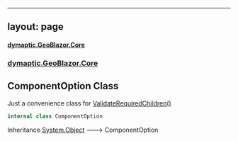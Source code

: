 
---
layout: page
---
#### [dymaptic.GeoBlazor.Core](index.md 'index')
### [dymaptic.GeoBlazor.Core](index.md#dymaptic.GeoBlazor.Core 'dymaptic.GeoBlazor.Core')

## ComponentOption Class

Just a convenience class for [ValidateRequiredChildren()](dymaptic.GeoBlazor.Core.Components.MapComponent.md#dymaptic.GeoBlazor.Core.Components.MapComponent.ValidateRequiredChildren() 'dymaptic.GeoBlazor.Core.Components.MapComponent.ValidateRequiredChildren()')

```csharp
internal class ComponentOption
```

Inheritance [System.Object](https://docs.microsoft.com/en-us/dotnet/api/System.Object 'System.Object') &#129106; ComponentOption
